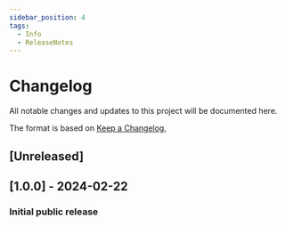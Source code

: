 ```yaml
---
sidebar_position: 4
tags:
  - Info
  - ReleaseNotes
---
```


# Changelog

All notable changes and updates to this project will be documented here.

The format is based on [Keep a Changelog](https://keepachangelog.com/en/1.0.0/),

## [Unreleased]

## [1.0.0] - 2024-02-22
### Initial public release

